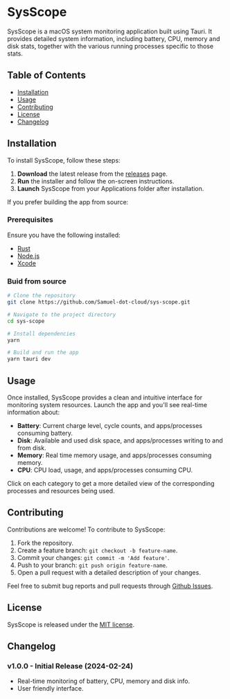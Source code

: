 # SysScope

SysScope is a macOS system monitoring application built using Tauri. It provides detailed system information, including battery, CPU, memory and disk stats, together with the various running processes specific to those stats.

## Table of Contents

- [Installation](#installation)
- [Usage](#usage)
- [Contributing](#contributing)
- [License](#license)
- [Changelog](#changelog)

## Installation

To install SysScope, follow these steps:

1. **Download** the latest release from the [releases](https://github.com/Samuel-dot-cloud/sys-scope/releases) page.
2. **Run** the installer and follow the on-screen instructions.
3. **Launch** SysScope from your Applications folder after installation.

If you prefer building the app from source:

### Prerequisites

Ensure you have the following installed:

- [Rust](https://www.rust-lang.org/tools/install)
- [Node.js](https://nodejs.org/en)
- [Xcode](https://developer.apple.com/xcode/)

### Buid from source

```bash
# Clone the repository
git clone https://github.com/Samuel-dot-cloud/sys-scope.git

# Navigate to the project directory
cd sys-scope

# Install dependencies
yarn

# Build and run the app
yarn tauri dev
```

## Usage

Once installed, SysScope provides a clean and intuitive interface for monitoring system resources. Launch the app and you'll see real-time information about:

- **Battery**: Current charge level, cycle counts, and apps/processes consuming battery.
- **Disk**: Available and used disk space, and apps/processes writing to and from disk.
- **Memory**: Real time memory usage, and apps/processes consuming memory.
- **CPU**: CPU load, usage, and apps/processes consuming CPU.

Click on each category to get a more detailed view of the corresponding processes and resources being used.

## Contributing

Contributions are welcome! To contribute to SysScope:

1. Fork the repository.
2. Create a feature branch: `git checkout -b feature-name`.
3. Commit your changes: `git commit -m 'Add feature'`.
4. Push to your branch: `git push origin feature-name`.
5. Open a pull request with a detailed description of your changes.

Feel free to submit bug reports and pull requests through [Github Issues](https://github.com/Samuel-dot-cloud/sys-scope/issues).

## License

SysScope is released under the [MIT license](./LICENSE).

## Changelog

### v1.0.0 - Initial Release (2024-02-24)

- Real-time monitoring of battery, CPU, memory and disk info.
- User friendly interface.
